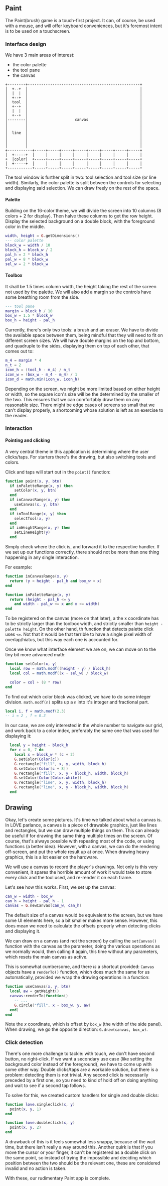 ## Paint

The Paint(brush) game is a touch-first project. It can, of course, be used with a mouse, and will offer keyboard conveniences, but it's foremost intent is to be used on a touchscreen.

### Interface design

We have 3 main areas of interest:
* the color palette
* the tool pane
* the canvas

```plain
+--------+--------------------------------------------------+
│  +--+  │                                                  │
│  |  |  │                                                  │
│  +--+  │                                                  │
│  tool  │                                                  │
│  +--+  │                                                  │
│  |  |  │                                                  │
│  +--+  │                                                  │
│--------│                     canvas                       │
│        │                                                  │
│        │                                                  │
│  line  │                                                  │
│        │                                                  │
│        │                                                  │
│        │                                                  │
+-----------+-----+-----+-----+-----+-----+-----+-----+-----+
│  +-----+  │     │     │     │     │     │     │     │     │
+  │color│  +-----+-----+-----+-----+-----+-----+-----+-----+
│  +-----+  │     │     │     │     │     │     │     │     │
+-----------+-----+-----+-----+-----+-----+-----+-----+-----+
```

The tool window is further split in two: tool selection and tool size (or line width).
Similarly, the color palette is split between the controls for selecting and displaying said selection.
We can draw freely on the rest of the space.

#### Palette

Building on the 16-color theme, we will divide the screen into 10 columns (8 colors + 2 for display).
Then halve these columns to get the row height. Display the selected background on a double block, with the foreground color in the middle.

```lua
width, height = G.getDimensions()
--- color palette
block_w = width / 10
block_h = block_w / 2
pal_h = 2 * block_h
pal_w = 8 * block_w
sel_w = 2 * block_w
```

#### Toolbox

It shall be 1.5 times column width, the height taking the rest of the screen not used by the palette. We will also add a margin so the controls have some breathing room from the side.

```lua
--- tool pane
margin = block_h / 10
box_w = 1.5 * block_w
box_h = height - pal_h
```

Currently, there's only two tools: a brush and an eraser. We have to divide the available space between them, being mindful that they will need to fit on different screen sizes.
We will have double margins on the top and bottom, and quadruple to the sides, displaying them on top of each other, that comes out to:

```lua
m_4 = margin * 4
n_t = 2
icon_h = (tool_h - m_4) / n_t
icon_w = (box_w - m_4 - m_4) / 1
icon_d = math.min(icon_w, icon_h)
```

Depending on the screen, we might be more limited based on either height or width, so the square icon's size will be the determined by the smaller of the two. This ensures that we can comfortably draw them on any reasonable size. There might be edge cases of screens so small that we can't display properly, a shortcoming whose solution is left as an exercise to the reader.

### Interaction

#### Pointing and clicking

A very central theme in this application is determining where the user clicks/taps. For starters there's the drawing, but also switching tools and colors.

Click and taps will start out in the `point()` function:

```lua
function point(x, y, btn)
  if inPaletteRange(x, y) then
    setColor(x, y, btn)
  end
  if inCanvasRange(x, y) then
    useCanvas(x, y, btn)
  end
  if inToolRange(x, y) then
    selectTool(x, y)
  end
  if inWeightRange(x, y) then
    setLineWeight(y)
  end
```

Simply check where the click is, and forward it to the respective handler. If we set up our functions correctly, there should not be more than one thing happening in any single interaction.

For example:

```lua
function inCanvasRange(x, y)
  return (y < height - pal_h and box_w < x)
end

function inPaletteRange(x, y)
  return (height - pal_h <= y
    and width - pal_w <= x and x <= width)
end
```

To be registered on the canvas (more on that later), a the x coordinate has to be strictly larger than the toolbox width, and strictly smaller than `height - palette height`. On the other hand,
th function that detects palette click uses `<=`. Not that it would be that terrible to have a single pixel width of overlap/hiatus, but this way each one is accounted for.

Once we know what interface element we are on, we can move on to the tiny bit more advanced math:

```lua
function setColor(x, y)
  local row = math.modf((height - y) / block_h)
  local col = math.modf((x - sel_w) / block_w)

  color = col + (8 * row)
end
```

To find out which color block was clicked, we have to do some integer division.
`math.modf(n)` splits up a `n` into it's integer and fractional part.
```lua
local i, f = math.modf(2.3)
-- i = 2 , f = 0.3
```

In our case, we are only interested in the whole number to navigate our grid, and work back to a color index, preferably the same one that was used for displaying it:

```lua
  local y = height - block_h
  for c = 0, 7 do
    local x = block_w * (c + 2)
    G.setColor(Color[c])
    G.rectangle("fill", x, y, width, block_h)
    G.setColor(Color[c + 8])
    G.rectangle("fill", x, y - block_h, width, block_h)
    G.setColor(Color[Color.white])
    G.rectangle("line", x, y, width, block_h)
    G.rectangle("line", x, y - block_h, width, block_h)
  end
```

## Drawing

Okay, let's create some pictures. It's time we talked about what a canvas is. In LOVE parlance, a canvas is a piece of drawable graphics, just like lines and rectangles, but we can draw multiple things on them. This can already be useful if for drawing the same thing multiple times on the screen. Of course, that's always possible with repeating most of the code, or using functions (a better idea). However, with a canvas, we can do the rendering off-screen, and put the whole result up at once. When drawing heavy graphics, this is a lot easier on the hardware.

We will use a canvas to record the player's drawings. Not only is this very convenient, it spares the horrible amount of work it would take to store every click and the tool used, and re-render it on each frame.

Let's see how this works. First, we set up the canvas:

```lua
can_w = width - box_w
can_h = height - pal_h - 1
canvas = G.newCanvas(can_w, can_h)
```

The default size of a canvas would be equivalent to the screen, but we have some UI elements here, so a bit smaller makes more sense. However, this does mean we need to calculate the offsets properly when detecting clicks and displaying it.

We can draw on a canvas (and not the screen) by calling the `setCanvas()` function with the canvas as the parameter, doing the various operations as we normally would, then calling it again, this time without any parameters, which resets the main canvas as active.

This is somewhat cumbersome, and there *is* a shortcut provided: `Canvas` objects have a `renderTo()` function, which does much the same for us automatically, provided we wrap the drawing operations in a function:

```lua
function useCanvas(x, y, btn)
  local aw = getWeight()
  canvas:renderTo(function()
    -- ...
    G.circle("fill", x - box_w, y, aw)
  end)
end
```

Note the _x_ coordinate, which is offset by `box_w` (the width of the side panel). When drawing, we go the opposite direction: `G.draw(canvas, box_w)`.

### Click detection

There's one more challenge to tackle: with touch, we don't have second button, no right-click. If we want a secondary use case (like setting the background color instead of the foreground), we have to come up with some other way.
Double clicks/taps are a workable solution, but there is a problem: detecting them is not trivial. Any second click is necessarily preceded by a first one, so you need to kind of hold off on doing anything and wait to see if a second tap follows.

To solve for this, we created custom handlers for single and double clicks:

```lua
function love.singleclick(x, y)
  point(x, y, 1)
end

function love.doubleclick(x, y)
  point(x, y, 2)
end
```

A drawback of this is it feels somewhat less snappy, because of the wait time, but there isn't really a way around this. Another quirk is that if you move the cursor or your finger, it can't be registered as a double click on the same point, so instead of trying the impossible and deciding which position between the two should be the relevant one, these are considered invalid and no action is taken.

With these, our rudimentary Paint app is complete.
